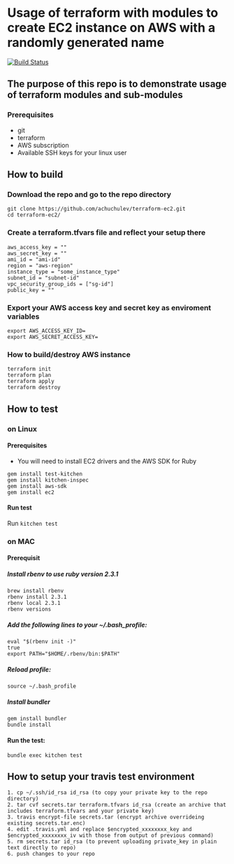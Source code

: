 # Usage of terraform with modules to create EC2 instance on AWS with a randomly generated name

[![Build Status](https://travis-ci.org/achuchulev/terraform-ec2.svg?branch=master)](https://travis-ci.org/achuchulev/terraform-ec2)

## The purpose of this repo is to demonstrate usage of terraform modules and sub-modules

### Prerequisites

* git
* terraform
* AWS subscription
* Available SSH keys for your linux user

## How to build

### Download the repo and go to the repo directory

```
git clone https://github.com/achuchulev/terraform-ec2.git
cd terraform-ec2/
```

### Create a terraform.tfvars file and reflect your setup there

```
aws_access_key = ""
aws_secret_key = ""
ami_id = "ami-id"
region = "aws-region"
instance_type = "some_instance_type"
subnet_id = "subnet-id"
vpc_security_group_ids = ["sg-id"]
public_key = ""
```

### Export your AWS access key and secret key as enviroment variables

```
export AWS_ACCESS_KEY_ID=
export AWS_SECRET_ACCESS_KEY=
```

### How to build/destroy AWS instance

```
terraform init
terraform plan
terraform apply
terraform destroy
```

## How to test

### on Linux

#### Prerequisites

* You will need to install EC2 drivers and the AWS SDK for Ruby

```
gem install test-kitchen
gem install kitchen-inspec
gem install aws-sdk
gem install ec2
```

#### Run test

Run `kitchen test` 

### on MAC

#### Prerequisit

##### Install rbenv to use ruby version 2.3.1

```
brew install rbenv
rbenv install 2.3.1
rbenv local 2.3.1
rbenv versions
```

##### Add the following lines to your ~/.bash_profile:

```
eval "$(rbenv init -)"
true
export PATH="$HOME/.rbenv/bin:$PATH"
```

##### Reload profile: 

`source ~/.bash_profile`

##### Install bundler

```
gem install bundler
bundle install
```

#### Run the test: 

`bundle exec kitchen test`


## How to setup your travis test environment

```
1. cp ~/.ssh/id_rsa id_rsa (to copy your private key to the repo directory)
2. tar cvf secrets.tar terraform.tfvars id_rsa (create an archive that includes terraform.tfvars and your private key)
3. travis encrypt-file secrets.tar (encrypt archive overrideing existing secrets.tar.enc)
4. edit .travis.yml and replace $encrypted_xxxxxxxx_key and $encrypted_xxxxxxxx_iv with those from output of previous command)
5. rm secrets.tar id_rsa (to prevent uploading private_key in plain text directly to repo)
6. push changes to your repo
```
